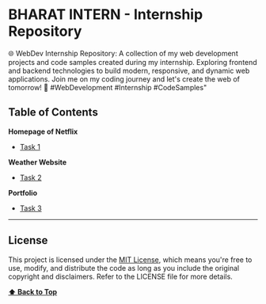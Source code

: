 # BHARAT INTERN - Internship Repository

🌐 WebDev Internship Repository: A collection of my web development projects and code samples created during my internship. Exploring frontend and backend technologies to build modern, responsive, and dynamic web applications. Join me on my coding journey and let's create the web of tomorrow! 🚀 #WebDevelopment #Internship #CodeSamples"

## Table of Contents

**Homepage of Netflix**

- [Task 1](https://github.com/afraaz24/BHARAT-INTERN/tree/main/Netflix%20page)

**Weather Website**

- [Task 2](https://github.com/afraaz24/BHARAT-INTERN/tree/main/Weather)

**Portfolio**

- [Task 3](https://github.com/afraaz24/BHARAT-INTERN/tree/main/Portfolio)

---

## License

This project is licensed under the [MIT License](LICENSE), which means you're free to use, modify, and distribute the code as long as you include the original copyright and disclaimers. Refer to the LICENSE file for more details.

**[⬆ Back to Top](#table-of-contents)**
